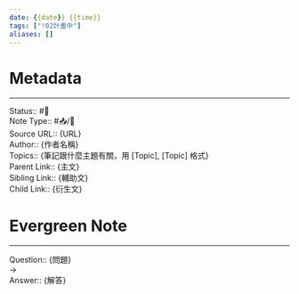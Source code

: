 ```yaml
---
date: {{date}} {{time}}
tags: ["!02計畫中"]
aliases: []
---
```

# Metadata
---
Status:: #🌱 <br>
Note Type:: #📥/📖<br>
Source URL:: {URL}<br>
Author:: {作者名稱}<br>
Topics:: {筆記跟什麼主題有關，用 [Topic], [Topic] 格式}<br>
Parent Link:: {主文}<br>
Sibling Link:: {輔助文}<br>
Child Link:: {衍生文}<br>
# Evergreen Note
---
Question:: {問題}<br>
-><br>
Answer:: {解答}<br>
